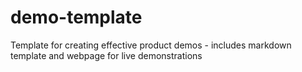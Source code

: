 # demo-template
Template for creating effective product demos - includes markdown template and webpage for live demonstrations
